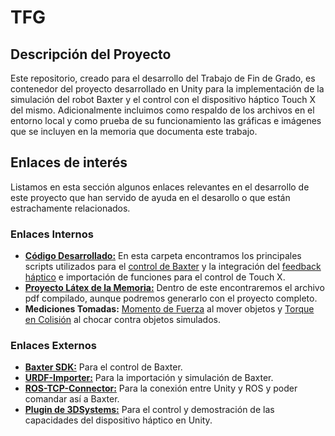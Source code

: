# TFG

## Descripción del Proyecto

Este repositorio, creado para el desarrollo del Trabajo de Fin de Grado, es contenedor del proyecto desarrollado en Unity para la implementación de la simulación del robot Baxter y el control con el dispositivo háptico Touch X del mismo. Adicionalmente incluimos como respaldo de los archivos en el entorno local y como prueba de su funcionamiento las gráficas e imágenes que se incluyen en la memoria que documenta este trabajo.

## Enlaces de interés

Listamos en esta sección algunos enlaces relevantes en el desarrollo de este proyecto que han servido de ayuda en el desarollo o que están estrachamente relacionados.

### Enlaces Internos

- [**Código Desarrollado:**](https://github.com/XDavid1999/TFG/tree/main/Assets/Scripts) En esta carpeta encontramos los principales scripts utilizados para el [control de Baxter](https://github.com/XDavid1999/TFG/blob/main/Assets/Scripts/mapBaxterArticulations.cs) y la integración del [feedback háptico](https://github.com/XDavid1999/TFG/blob/main/Assets/Scripts/SensablePlugin.cs) e importación de funciones para el control de Touch X.
- [**Proyecto Látex de la Memoria:**](https://github.com/XDavid1999/TFG/tree/main/Memoria) Dentro de este encontraremos el archivo pdf compilado, aunque podremos generarlo con el proyecto completo.
- **Mediciones Tomadas:** [Momento de Fuerza](https://github.com/XDavid1999/TFG/tree/main/Mediciones%20Momento) al mover objetos y [Torque en Colisión](https://github.com/XDavid1999/TFG/tree/main/Medidas_Colision) al chocar contra objetos simulados.

### Enlaces Externos

- [**Baxter SDK:**](https://github.com/RethinkRobotics/baxter) Para el control de Baxter.
- [**URDF-Importer:**](https://github.com/Unity-Technologies/URDF-Importer) Para la importación y simulación de Baxter.
- [**ROS-TCP-Connector:**](https://github.com/Unity-Technologies/ROS-TCP-Connector) Para la conexión entre Unity y ROS y poder comandar así a Baxter. 
- [**Plugin de 3DSystems:**](https://assetstore.unity.com/packages/essentials/tutorial-projects/unity-5-haptic-plugin-for-geomagic-openhaptics-3-3-hlapi-hdapi-34393) Para el control y demostración de las capacidades del dispositivo háptico en Unity.
